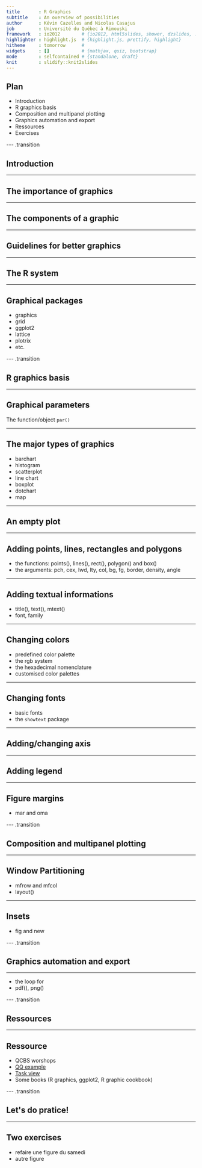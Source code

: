 ```yaml
---
title       : R Graphics
subtitle    : An overview of possibilities
author      : Kévin Cazelles and Nicolas Casajus
job         : Université du Québec à Rimouski
framework   : io2012        # {io2012, html5slides, shower, dzslides, ...}
highlighter : highlight.js  # {highlight.js, prettify, highlight}
hitheme     : tomorrow      #
widgets     : []            # {mathjax, quiz, bootstrap}
mode        : selfcontained # {standalone, draft}
knit        : slidify::knit2slides
---
```


<!--
# Custom the slidify.css

library(slidify)
setwd('~/MEGA/QCBSgraphR/lecture')
slidify('index.rmd')

-->

## Plan

- Introduction
- R graphics basis
- Composition and multipanel plotting
- Graphics automation and export
- Ressources
- Exercises

--- .transition

## Introduction

---

## The importance of graphics

---

## The components of a graphic

---

## Guidelines for better graphics

---

## The R system

---

## Graphical packages

- graphics
- grid
- ggplot2
- lattice
- plotrix
- etc.

--- .transition

## R graphics basis

---

## Graphical parameters

The function/object `par()`

---

## The major types of graphics

- barchart
- histogram
- scatterplot
- line chart
- boxplot
- dotchart
- map

---

## An empty plot

---

## Adding points, lines, rectangles and polygons

- the functions: points(), lines(), rect(), polygon() and box()
- the arguments: pch, cex, lwd, lty, col, bg, fg, border, density, angle

---

## Adding textual informations

- title(), text(), mtext()
- font, family

---

## Changing colors

- predefined color palette
- the rgb system
- the hexadecimal nomenclature
- customised color palettes

---

## Changing fonts

- basic fonts
- the `showtext` package

---

## Adding/changing axis

---

## Adding legend

---

## Figure margins

- mar and oma

--- .transition

## Composition and multipanel plotting

---

## Window Partitioning

- mfrow and mfcol
- layout()

---

## Insets

- fig and new

--- .transition

## Graphics automation and export

---

- the loop for
- pdf(), png()

--- .transition

## Ressources

---

## Ressource

- QCBS worshops
- [QQ example](http://kevincazelles)
- [Task view](https://cran.r-project.org/web/views/Graphics.html)
- Some books (R graphics, ggplot2, R graphic cookbook)

--- .transition

## Let's do pratice!

---

## Two exercises

- refaire une figure du samedi
- autre figure
